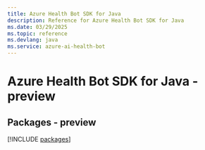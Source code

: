 ```yaml
---
title: Azure Health Bot SDK for Java
description: Reference for Azure Health Bot SDK for Java
ms.date: 03/29/2025
ms.topic: reference
ms.devlang: java
ms.service: azure-ai-health-bot
---
```

# Azure Health Bot SDK for Java - preview
## Packages - preview
[!INCLUDE [packages](health-bot-index.md)]